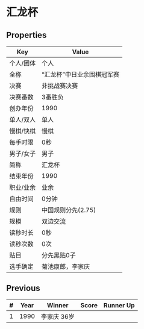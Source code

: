 # 汇龙杯

## Properties

| Key | Value |
| --- | ----- |
| 个人/团体 | 个人 |
| 全称 | “汇龙杯”中日业余围棋冠军赛 |
| 决赛 | 非挑战赛决赛 |
| 决赛番数 | 3番胜负 |
| 创办年份 | 1990 |
| 单人/双人 | 单人 |
| 慢棋/快棋 | 慢棋 |
| 每手时限 | 0秒 |
| 男子/女子 | 男子 |
| 简称 | 汇龙杯 |
| 结束年份 | 1990 |
| 职业/业余 | 业余 |
| 自由时间 | 0分钟 |
| 规则 | 中国规则分先(2.75) |
| 规模 | 双边交流 |
| 读秒时长 | 0秒 |
| 读秒次数 | 0次 |
| 贴目 | 分先黑贴0子 |
| 选手确定 | 菊池康郎，李家庆 |

## Previous

| # | Year | Winner | Score | Runner Up |
| --- | --- | --- | --- | --- |
| 1 | 1990 | 李家庆 36岁 |  |  |

